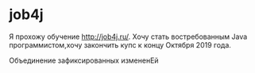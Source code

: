 # job4j
Я прохожу обучение  http://job4j.ru/.
Хочу стать востребованным Java программистом,хочу закончить купс к концу Октября 2019 года.

Объединение зафиксированных измененЕй